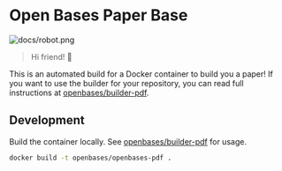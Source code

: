 # Open Bases Paper Base

![docs/robot.png](https://github.com/openbases/whedon-python/raw/master/docs/img/robot.png)

> Hi friend! :wave:

This is an automated build for a Docker container to build you a paper! 
If you want to use the builder for your repository, you can read full
instructions at [openbases/builder-pdf](https://www.github.com/openbases/builder-pdf).

## Development

Build the container locally. See [openbases/builder-pdf](https://www.github.com/openbases/builder-pdf)
for usage.

```bash
docker build -t openbases/openbases-pdf .
```
